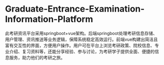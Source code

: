 # Graduate-Entrance-Examination-Information-Platform
此考研资讯平台采用springboot+vue架构。后端springboot处理考研信息存储、用户管理、资讯推送等业务逻辑，保障系统稳定高效运行。前端vue构建出简洁且富有交互性的界面，方便用户操作。用户可在平台上浏览考研政策、院校信息、专业介绍、复习资料等，还能分享经验、参与讨论，为考研学子提供全面、便捷的信息服务，助力他们的考研之旅。
